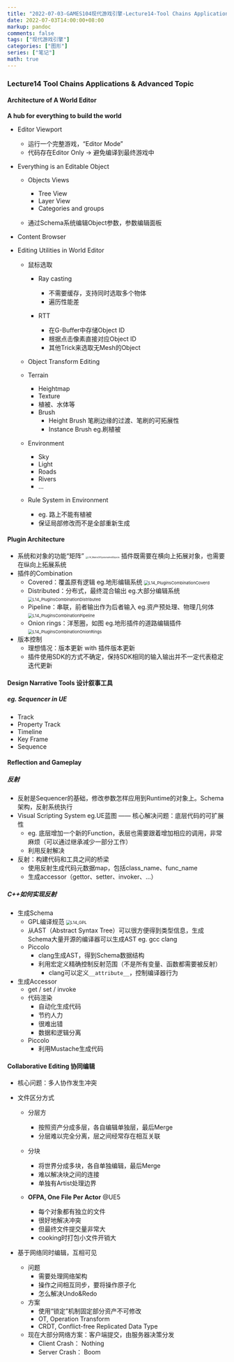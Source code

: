 ```yaml
---
title: "2022-07-03-GAMES104现代游戏引擎-Lecture14-Tool Chains Applications & Advanced Topic"
date: 2022-07-03T14:00:00+08:00
markup: pandoc
comments: false
tags: ["现代游戏引擎"]
categories: ["图形"]
series: ["笔记"]
math: true
---
```




### Lecture14 Tool Chains Applications & Advanced Topic

#### Architecture of A World Editor

**A hub for everything to build the world**

+ Editor Viewport
  + 运行一个完整游戏，“Editor Mode”
  + 代码存在Editor Only -> 避免编译到最终游戏中
+ Everything is an Editable Object
  + Objects Views
    + Tree View
    + Layer View
    + Categories and groups

  + 通过Schema系统编辑Object参数，参数编辑面板

+ Content Browser
+ Editing Utilities in World Editor
  + 鼠标选取

    + Ray casting
      + 不需要缓存，支持同时选取多个物体
      + 遍历性能差

    + RTT
      + 在G-Buffer中存储Object ID
      + 根据点击像素直接对应Object ID
      + 其他Trick来选取无Mesh的Object

  + Object Transform Editing
  + Terrain
    + Heightmap
    + Texture
    + 植被、水体等
    + Brush
      + Height Brush 笔刷边缘的过渡、笔刷的可拓展性
      + Instance Brush eg.刷植被

  + Environment
    + Sky
    + Light
    + Roads
    + Rivers
    + ...

  + Rule System in Environment
    + eg. 路上不能有植被
    + 保证局部修改而不是全部重新生成


#### Plugin Architecture

+ 系统和对象的功能“矩阵”
  <img src="/images/games104/L14_MatrixOfSystemsAndObjects.jpg" alt="L14_MatrixOfSystemsAndObjects" style="zoom: 33%;" />
  插件既需要在横向上拓展对象，也需要在纵向上拓展系统
+ 插件的Combination
  + Covered：覆盖原有逻辑 eg.地形编辑系统
    <img src="/images/games104/L14_PluginsCombinationCoverd.jpg" alt="L14_PluginsCombinationCoverd" style="zoom: 67%;" />
  + Distributed：分布式，最终混合输出 eg.大部分编辑系统
    <img src="/images/games104/L14_PluginsCombinationDistributed.jpg" alt="L14_PluginsCombinationDistributed" style="zoom: 67%;" />
  + Pipeline：串联，前者输出作为后者输入 eg.资产预处理、物理几何体
    <img src="/images/games104/L14_PluginsCombinationPipeline.jpg" alt="L14_PluginsCombinationPipeline" style="zoom: 67%;" />
  + Onion rings：洋葱圈，如图 eg.地形插件的道路编辑插件
    <img src="/images/games104/L14_PluginsCombinationOnionRings.jpg" alt="L14_PluginsCombinationOnionRings" style="zoom: 67%;" />
+ 版本控制
  + 理想情况：版本更新 with 插件版本更新
  + 插件使用SDK的方式不确定，保持SDK相同的输入输出并不一定代表稳定迭代更新

#### Design Narrative Tools 设计叙事工具

##### eg. Sequencer in UE

+ Track
+ Property Track
+ Timeline
+ Key Frame
+ Sequence

#### Reflection and Gameplay

##### 反射

+ 反射是Sequencer的基础，修改参数怎样应用到Runtime的对象上。Schema架构，反射系统执行
+ Visual Scripting System eg.UE蓝图 —— 核心解决问题：底层代码的可扩展性
  + eg. 底层增加一个新的Function，表层也需要跟着增加相应的调用，非常麻烦（可以通过继承减少一部分工作）
  + 利用反射解决
+ 反射：构建代码和工具之间的桥梁
  + 使用反射生成代码元数据map，包括class_name、func_name
  + 生成accessor（gettor、setter、invoker、...）

##### C++如何实现反射

+ 生成Schema
  + GPL编译规范
    <img src="/images/games104/L14_GPL.jpg" alt="L14_GPL" style="zoom: 67%;" />
  + 从AST（Abstract Syntax Tree）可以很方便得到类型信息，生成Schema大量开源的编译器可以生成AST eg. gcc clang
  + Piccolo
    + clang生成AST，得到Schema数据结构
    + 利用宏定义精确控制反射范围（不是所有变量、函数都需要被反射）
      + clang可以定义`__attribute__`，控制编译器行为
+ 生成Accessor
  + get / set / invoke
  + 代码渲染
    + 自动化生成代码
    + 节约人力
    + 很难出错
    + 数据和逻辑分离
  + Piccolo
    + 利用Mustache生成代码

#### Collaborative Editing 协同编辑

+ 核心问题：多人协作发生冲突
+ 文件区分方式
  + 分层方
    + 按照资产分成多层，各自编辑单独层，最后Merge
    + 分层难以完全分离，层之间经常存在相互关联

  + 分块
    + 将世界分成多块，各自单独编辑，最后Merge
    + 难以解决块之间的连接
    + 单独有Artist处理边界

  + **OFPA, One File Per Actor** @UE5
    + 每个对象都有独立的文件
    + 很好地解决冲突
    + 但最终文件提交量非常大
    + cooking时打包小文件开销大

+ 基于网络同时编辑，互相可见
  + 问题
    + 需要处理网络架构
    + 操作之间相互同步，要将操作原子化
    + 怎么解决Undo&Redo
  + 方案
    + 使用“锁定”机制固定部分资产不可修改
    + OT, Operation Transform
    + CRDT, Conflict-free Replicated Data Type
  + 现在大部分网络方案：客户端提交，由服务器决策分发
    + Client Crash： Nothing
    + Server Crash： Boom
